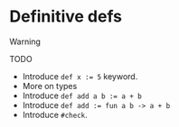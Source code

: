 # Definitive defs

> [!WARNING]
> TODO
> - Introduce `def x := 5` keyword. 
> - More on types
> - Introduce `def add a b := a + b`
> - Introduce `def add := fun a b -> a + b`
> - Introduce `#check`.
